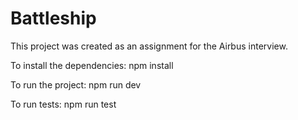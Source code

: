 # Battleship

This project was created as an assignment for the Airbus interview.

To install the dependencies: npm install

To run the project: npm run dev

To run tests: npm run test
